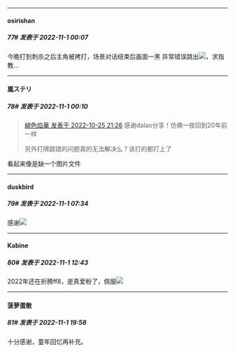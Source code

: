 

*****

####  osirishan  
##### 77#       发表于 2022-11-1 00:07

今晚打到刺杀之后主角被拷打，场景对话结束后画面一黑 异常错误跳出<img src="https://static.saraba1st.com/image/smiley/face2017/001.png" referrerpolicy="no-referrer">，求指教…

*****

####  嵐ステリ  
##### 78#       发表于 2022-11-1 00:10

<blockquote><a href="httphttps://bbs.saraba1st.com/2b/forum.php?mod=redirect&amp;goto=findpost&amp;pid=58099323&amp;ptid=2100962" target="_blank">緋色焰華 发表于 2022-10-25 21:26</a>
感谢dalao分享！仿佛一夜回到20年前一样

另外打牌跳错的问题真的无法解决么？该打的都打上了</blockquote>
看起来像是缺一个图片文件



*****

####  duskbird  
##### 79#       发表于 2022-11-1 07:34

感谢<img src="https://static.saraba1st.com/image/smiley/face2017/074.png" referrerpolicy="no-referrer">



*****

####  Kabine  
##### 80#       发表于 2022-11-1 12:43

2022年还在折腾ff8，是真爱粉了，佩服<img src="https://static.saraba1st.com/image/smiley/face2017/138.png" referrerpolicy="no-referrer">



*****

####  菠萝蛋散  
##### 81#       发表于 2022-11-1 19:58

十分感谢，童年回忆再补充。

